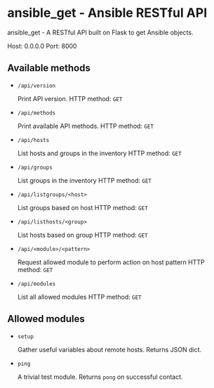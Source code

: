 ansible_get - Ansible RESTful API
=================================

ansible_get - A RESTful API built on Flask to get Ansible objects.

Host: 0.0.0.0 
Port: 8000


Available methods
-----------------

* `/api/version`

    Print API version.
    HTTP method: `GET`

* `/api/methods`

    Print available API methods.
    HTTP method: `GET`

* `/api/hosts`

    List hosts and groups in the inventory
    HTTP method: `GET`

* `/api/groups`

    List groups in the inventory
    HTTP method: `GET`

* `/api/listgroups/<host>`

    List groups based on host
    HTTP method: `GET`

* `/api/listhosts/<group>`

    List hosts based on group
    HTTP method: `GET`

* `/api/<module>/<pattern>`

    Request allowed module to perform action on host pattern
    HTTP method: `GET`

* `/api/modules`

    List all allowed modules
    HTTP method: `GET`


Allowed modules
---------------

* `setup`

    Gather useful variables about remote hosts. Returns JSON dict.

* `ping`

    A trivial test module. Returns `pong` on successful contact.
